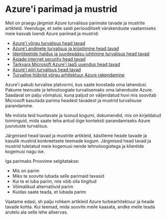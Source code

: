 <properties
   pageTitle="Azure'i parimad ja mustrid | Microsoft Azure'i"
   description="Artikli Sissejuhatus Azure'i parimad ja mustrite ja parimad erinevate Azure ressursid eelkoostatud loendi kohta."
   services="azure-security"
   documentationCenter="na"
   authors="TomShinder"
   manager="MBaldwin"
   editor="TomSh"/>

<tags
   ms.service="security"
   ms.devlang="na"
   ms.topic="article"
   ms.tgt_pltfrm="na"
   ms.workload="na"
   ms.date="09/16/2016"
   ms.author="terrylan"/>

# <a name="azure-security-best-practices-and-patterns"></a>Azure'i parimad ja mustrid

Meil on praegu järgmist Azure turvalisus parimate tavade ja mustrite artikleid. Veenduge, et selle saidi perioodiliselt värskenduste vaatamiseks meie kasvab loendi Azure parimad ja mustrid:  

- [Azure'i võrgu turvalisus head tavad](azure-security-network-security-best-practices.md)
- [Azure'i andmete turvalisus ja krüptimine head tavad](azure-security-data-encryption-best-practices.md)
- [Identiteetide haldus ja juurdepääsu juhtimine turvalisus head tavad](azure-security-identity-management-best-practices.md)
- [Asjade internet security head tavad](azure-security-iot-best-practices.md)
- [Tarkvara Microsoft Azure'i IaaS uuendus head tavad](azure-security-best-practices-software-updates-iaas.md)
- [Azure'i piiri turvalisus head tavad](../best-practices-network-security.md)
- [Turvaline hübriid võrgu arhitektuur Azure rakendamine](../guidance/guidance-iaas-ra-secure-vnet-hybrid.md)

Azure'i pakub turvalise platvormi, kus saate koostada oma lahendusi. Pakume teenuste ja tehnoloogiate turvalisemaks oma lahenduste Azure. Saadaval on palju võimalusi, kuna paljud on väljendatud huvi mis soovitab Microsoft kasutada parima headest tavadest ja mustrid turvalisuse parandamine.

Me mõista teid huvitavate ja loonud kogumi, dokumendid, mis on kirjeldatud toiminguid, mida saate teha antud õige konteksti parandamiseks Azure juurutuste turvalisus.

Järgmised head tavad ja mustrite artikleid, käsitleme heade tavade ja kasulik mustrid konkreetsete teemade kogum. Järgmised head tavad ja mustrid tuletatud meie kogemusi nende tehnoloogiatega ja klientide kogemusi nagu ise.

Iga parimaks Proovime selgitatakse:

- Mis on parim
- Miks te soovite lubada selle parimaid tavasid
- Kui te ei luba parim, mis võib olla tingitud
- Võimalikud alternatiivid parim
- Kuidas saate teada, et lubada parim

Vaatame edasi, sh palju rohkem artikleid Azure turbearhitektuur ja heade tavade kohta. Kui teemad, mida soovite meile kaasata, andke meile teada arutelu ala selle lehe allservas.
